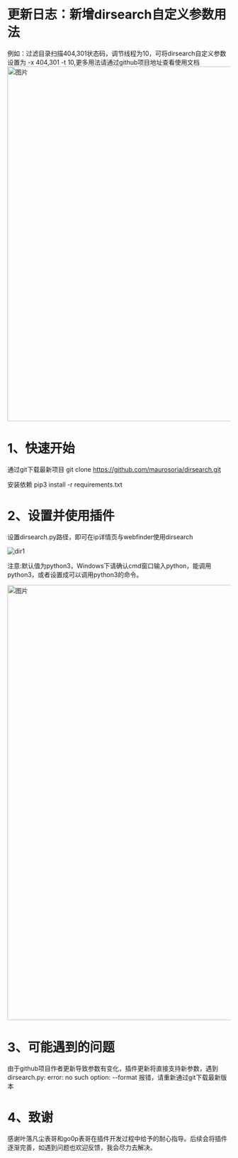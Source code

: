 # 更新日志：新增dirsearch自定义参数用法

例如：过滤目录扫描404,301状态码，调节线程为10，可将dirsearch自定义参数设置为 -x 404,301 -t 10,更多用法请通过github项目地址查看使用文档
<img width="799" alt="图片" src="https://user-images.githubusercontent.com/35289748/118425639-2e50e780-b6fc-11eb-8e66-55016ae69186.png">




# 1、快速开始

通过git下载最新项目
git clone https://github.com/maurosoria/dirsearch.git

安装依赖
pip3 install -r requirements.txt
# 2、设置并使用插件
设置dirsearch.py路径，即可在ip详情页与webfinder使用dirsearch

![dir1](https://user-images.githubusercontent.com/35289748/116570891-2f80c700-a93d-11eb-8d0e-c7169a983a4a.gif)

注意:默认值为python3，Windows下请确认cmd窗口输入python，能调用python3，或者设置成可以调用python3的命令。

<img width="980" alt="图片" src="https://user-images.githubusercontent.com/35289748/116520801-c598fb00-a905-11eb-87a7-1caef9c1bdfa.png">

# 3、可能遇到的问题

由于github项目作者更新导致参数有变化，插件更新将直接支持新参数，遇到dirsearch.py: error: no such option: --format 报错，请重新通过git下载最新版本

# 4、致谢
感谢叶落凡尘表哥和go0p表哥在插件开发过程中给予的耐心指导。后续会将插件逐渐完善，如遇到问题也欢迎反馈，我会尽力去解决。

